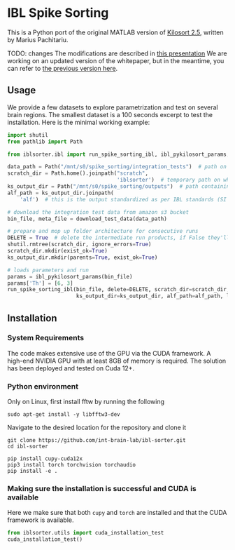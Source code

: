 # IBL Spike Sorting

This is a Python port of the original MATLAB version of [Kilosort 2.5](https://github.com/MouseLand/Kilosort), written by Marius Pachitariu.

TODO: changes
The modifications are described in [this presentation](https://docs.google.com/presentation/d/18bD_vQU45bLDSxd_QW2kbzEg8_5o3dqO5Gm9huXbNKE/edit?usp=sharing)
We are working on an updated version of the whitepaper, but in the meantime, you can refer to [the previous version here](https://doi.org/10.6084/m9.figshare.19705522.v3).


## Usage


We provide a few datasets to explore parametrization and test on several brain regions.
The smallest dataset is a 100 seconds excerpt to test the installation. Here is the minimal working example:

```python
import shutil
from pathlib import Path

from iblsorter.ibl import run_spike_sorting_ibl, ibl_pykilosort_params, download_test_data

data_path = Path("/mnt/s0/spike_sorting/integration_tests")  # path on which the raw data will be downloaded
scratch_dir = Path.home().joinpath("scratch",
                                   'iblsorter')  # temporary path on which intermediate raw data will be written, we highly recommend a SSD drive
ks_output_dir = Path("/mnt/s0/spike_sorting/outputs")  # path containing the kilosort output unprocessed
alf_path = ks_output_dir.joinpath(
    'alf')  # this is the output standardized as per IBL standards (SI units, ALF convention)

# download the integration test data from amazon s3 bucket
bin_file, meta_file = download_test_data(data_path)

# prepare and mop up folder architecture for consecutive runs
DELETE = True  # delete the intermediate run products, if False they'll be copied over to the output directory for debugging
shutil.rmtree(scratch_dir, ignore_errors=True)
scratch_dir.mkdir(exist_ok=True)
ks_output_dir.mkdir(parents=True, exist_ok=True)

# loads parameters and run
params = ibl_pykilosort_params(bin_file)
params['Th'] = [6, 3]
run_spike_sorting_ibl(bin_file, delete=DELETE, scratch_dir=scratch_dir,
                      ks_output_dir=ks_output_dir, alf_path=alf_path, log_level='INFO', params=params)
```


## Installation 

### System Requirements

The code makes extensive use of the GPU via the CUDA framework. A high-end NVIDIA GPU with at least 8GB of memory is required.
The solution has been deployed and tested on Cuda 12+.

### Python environment

Only on Linux, first install fftw by running the following 
    
    sudo apt-get install -y libfftw3-dev

Navigate to the desired location for the repository and clone it

    git clone https://github.com/int-brain-lab/ibl-sorter.git
    cd ibl-sorter

    pip install cupy-cuda12x
    pip3 install torch torchvision torchaudio
    pip install -e .

### Making sure the installation is successful and CUDA is available

Here we make sure that both `cupy` and `torch` are installed and that the CUDA framework is available.

```python
from iblsorter.utils import cuda_installation_test
cuda_installation_test()
```
